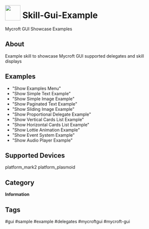 # <img src='https://raw.githack.com/FortAwesome/Font-Awesome/master/svgs/solid/user-astronaut.svg' card_color='#4E61D8' width='50' height='50' style='vertical-align:bottom'/> Skill-Gui-Example
Mycroft GUI Showcase Examples

## About
Example skill to showcase Mycroft GUI supported delegates and skill displays

## Examples 
* "Show Examples Menu"
* "Show Simple Text Example"
* "Show Simple Image Example"
* "Show Paginated Text Example"
* "Show Sliding Image Example"
* "Show Proportional Delegate Example"
* "Show Vertical Cards List Example"
* "Show Horizontal Cards List Example"
* "Show Lottie Animation Example"
* "Show Event System Example"
* "Show Audio Player Example"

## Supported Devices 
platform_mark2 platform_plasmoid 

## Category
**Information**

## Tags
#gui 
#sample
#example
#delegates
#mycroftgui
#mycroft-gui
